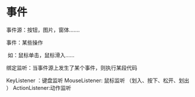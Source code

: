 # 事件

 事件源：按钮，图片，窗体.......

事件：某些操作

​			如：鼠标单击，鼠标滑入......

绑定监听：当事件源上发生了某个事件，则执行某段代码

KeyListener ：键盘监听   		MouseListener: 鼠标监听 （划入、按下、松开、划出 ）   ActionListener:动作监听





